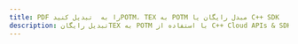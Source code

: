 ---title: PDF را به  تبدیل کنیدPOTM، TEX به POTM مبدل رایگان یا C++ SDKdescription: تبدیل رایگانTEX به POTM با استفاده از C++ Cloud APIs & SDK همچنین اسناد PDF را در Cloud ایجاد، ویرایش و رندر کنید.---